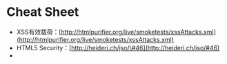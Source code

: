 # Cheat Sheet

* XSS有效载荷：[http://htmlpurifier.org/live/smoketests/xssAttacks.xml](http://htmlpurifier.org/live/smoketests/xssAttacks.xml)
* HTML5 Security：[http://heideri.ch/jso/\#46](http://heideri.ch/jso/#46)
* 
